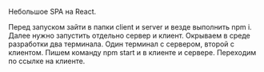 Небольшое SPA на React.

Перед запуском зайти в папки client и server и везде выполнить npm i.
Далее нужно запустить отдельно сервер и клиент. Окрываем в среде разработки два терминала. Один терминал с сервером, второй с клиентом. Пишем команду npm start и в клиенте и сервере. Переходим по ссылке на клиенте.
